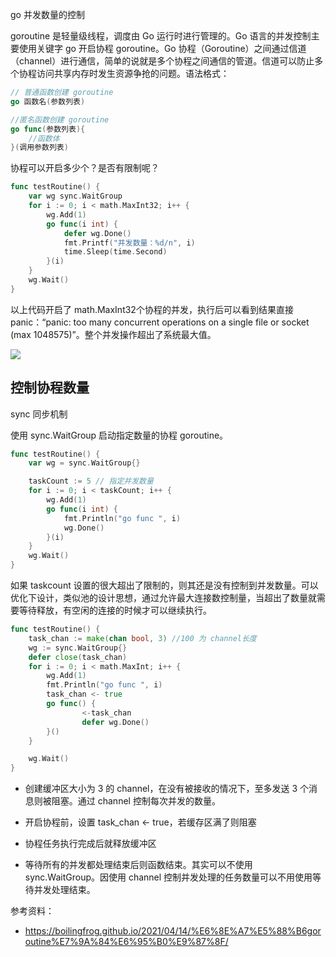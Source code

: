 go 并发数量的控制

goroutine 是轻量级线程，调度由 Go 运行时进行管理的。Go 语言的并发控制主要使用关键字 go 开启协程 goroutine。Go 协程（Goroutine）之间通过信道（channel）进行通信，简单的说就是多个协程之间通信的管道。信道可以防止多个协程访问共享内存时发生资源争抢的问题。语法格式：

```go
// 普通函数创建 goroutine
go 函数名(参数列表)

//匿名函数创建 goroutine
go func(参数列表){
    //函数体
}(调用参数列表)
```

协程可以开启多少个？是否有限制呢？ 

```go
func testRoutine() {
    var wg sync.WaitGroup
    for i := 0; i < math.MaxInt32; i++ {
        wg.Add(1)
        go func(i int) {
            defer wg.Done()
            fmt.Printf("并发数量：%d/n", i)
            time.Sleep(time.Second)
        }(i)
    }
    wg.Wait()
}
```

以上代码开启了 math.MaxInt32个协程的并发，执行后可以看到结果直接 panic：“panic: too many concurrent operations on a single file or socket (max 1048575)”。整个并发操作超出了系统最大值。

![](/Users/jasenyang/Documents/pictures/pro-pic/2022-08-21-22-23-31-image.png)

## 控制协程数量

sync 同步机制

使用 sync.WaitGroup 启动指定数量的协程 goroutine。

```go
func testRoutine() {
    var wg = sync.WaitGroup{}

    taskCount := 5 // 指定并发数量
    for i := 0; i < taskCount; i++ {
        wg.Add(1)
        go func(i int) {
            fmt.Println("go func ", i)
            wg.Done()
        }(i)
    }
    wg.Wait()
}
```

如果 taskcount 设置的很大超出了限制的，则其还是没有控制到并发数量。可以优化下设计，类似池的设计思想，通过允许最大连接数控制量，当超出了数量就需要等待释放，有空闲的连接的时候才可以继续执行。

```go
func testRoutine() {
    task_chan := make(chan bool, 3) //100 为 channel长度
    wg := sync.WaitGroup{}
    defer close(task_chan)
    for i := 0; i < math.MaxInt; i++ {
        wg.Add(1)
        fmt.Println("go func ", i)
        task_chan <- true
        go func() {
                <-task_chan
                defer wg.Done()
        }()
    }

    wg.Wait()
}
```

- 创建缓冲区大小为 3 的 channel，在没有被接收的情况下，至多发送 3 个消息则被阻塞。通过 channel 控制每次并发的数量。

- 开启协程前，设置 task_chan <- true，若缓存区满了则阻塞

- 协程任务执行完成后就释放缓冲区

- 等待所有的并发都处理结束后则函数结束。其实可以不使用 sync.WaitGroup。因使用 channel 控制并发处理的任务数量可以不用使用等待并发处理结束。

参考资料：

- https://boilingfrog.github.io/2021/04/14/%E6%8E%A7%E5%88%B6goroutine%E7%9A%84%E6%95%B0%E9%87%8F/
